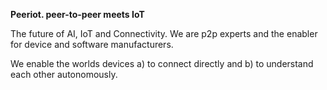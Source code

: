 **Peeriot. peer-to-peer meets IoT**

The future of AI, IoT and Connectivity.
We are p2p experts and the enabler for device and software manufacturers.

We enable the worlds devices a) to connect directly and b) to understand each other autonomously.

